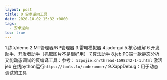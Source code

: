 ```yaml
---
layout: post
title: 0 安卓逆向工具
date: 2020-10-02 15:32 +0800
tags:
  - 安卓逆向
toc: true
---
```


1.练习demo
2.MT管理器/NP管理器
3.雷电模拟器
4.jadx-gui
5.核心破解
6.开发助手、开发者助手（抓取图片不是很好用）
7.算法助手
8.jeb:PC端一款静态分析又能动态调试的反编译工具：参考： `52pojie.cn/thread-1598242-1-1.html`
激活jeb 在线python运行`https://tools.lu/coderunner/`
9.XappDebug：用于动态调试的工具
